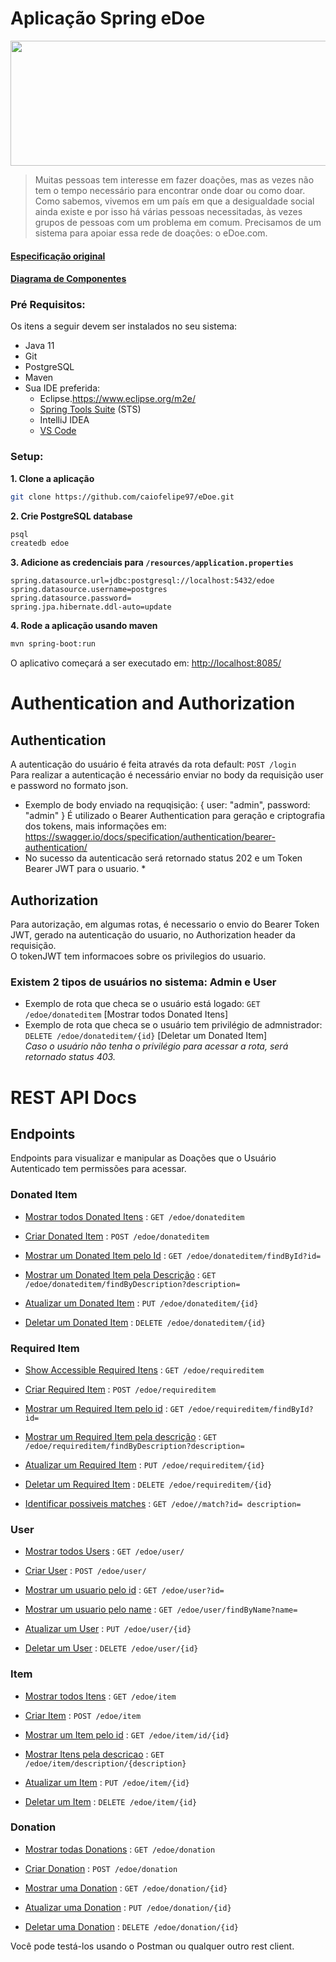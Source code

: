 # Aplicação Spring eDoe

<p align="center">
  <img src="https://lh6.googleusercontent.com/lT7mQse0ChZB0iMO0MMXZp_k-nTqtyfY9_FuNl7eELiVQcjRztnz5d1Iu_m39pKhGeXP8-37MfmRQlkszMDEDyjlgxSfa7_5nsbJEJjkmztA0St3wy4art8UIGekWKjQOINpxtgo" height="200" width="600"> 
</p>

>Muitas pessoas tem interesse em fazer doações, mas as vezes não tem o tempo necessário para encontrar onde doar ou como doar. Como sabemos, vivemos em um país em que a desigualdade social ainda existe e por isso há várias pessoas necessitadas, às vezes grupos de pessoas com um problema em comum. Precisamos de um sistema para apoiar essa rede de doações: o eDoe.com.

#### [Especificação original](https://docs.google.com/document/d/e/2PACX-1vST2TI5lDbtMlv8rhFYJkYnrfgqzyWDv6DDvvAajz3_KK4tAs_UnAbYdI6oeMQA6jEHo5HwUAatHmd8/pub)

#### [Diagrama de Componentes](docs/diagrama.png)
### Pré Requisitos:

Os itens a seguir devem ser instalados no seu sistema:
* Java 11
* Git
* PostgreSQL
* Maven
* Sua IDE preferida: 
  * Eclipse.https://www.eclipse.org/m2e/
  * [Spring Tools Suite](https://spring.io/tools) (STS)
  * IntelliJ IDEA
  * [VS Code](https://code.visualstudio.com)

### Setup:

**1. Clone a aplicação**

```bash
git clone https://github.com/caiofelipe97/eDoe.git
```

**2. Crie PostgreSQL database**
```bash
psql
createdb edoe
```
**3. Adicione as credenciais para `/resources/application.properties`**

```
spring.datasource.url=jdbc:postgresql://localhost:5432/edoe
spring.datasource.username=postgres
spring.datasource.password=
spring.jpa.hibernate.ddl-auto=update
```

**4. Rode a aplicação usando maven**

```bash
mvn spring-boot:run
```
O aplicativo começará a ser executado em: <http://localhost:8085/>

# Authentication and Authorization
## Authentication
A autenticação do usuário é feita através da rota default: `POST /login`  
Para realizar a autenticação é necessário enviar no body da requisição user e password no formato json.  
* Exemplo de body enviado na requqisição: { user: "admin", password: "admin" }
É utilizado o Bearer Authentication para geração e criptografia dos tokens, mais informações em:   https://swagger.io/docs/specification/authentication/bearer-authentication/
* No sucesso da autenticacão será retornado status 202 e um Token Bearer JWT para o usuario. *


## Authorization
Para autorização, em algumas rotas, é necessario o envio do Bearer Token JWT, gerado na autenticação do usuario, no Authorization header da requisição.  
O tokenJWT tem informacoes sobre os privilegios do usuario.  
### Existem 2 tipos de usuários no sistema: Admin e User
* Exemplo de rota que checa se o usuário está logado: `GET /edoe/donateditem` [Mostrar todos Donated Itens]
* Exemplo de rota que checa se o usuário tem privilégio de admnistrador: `DELETE /edoe/donateditem/{id}` [Deletar um Donated Item]  
*Caso o usuário não tenha o privilégio para acessar a rota, será retornado status 403.*


# REST API Docs

## Endpoints

Endpoints para visualizar e manipular as Doações que o Usuário Autenticado
tem permissões para acessar.

### Donated Item

* [Mostrar todos Donated Itens](docs/donateditem/get.md) : `GET /edoe/donateditem`

* [Criar Donated Item](docs/donateditem/post.md) : `POST /edoe/donateditem`

* [Mostrar um Donated Item pelo Id](docs/donateditem/id/get.md) : `GET /edoe/donateditem/findById?id=`

* [Mostrar um Donated Item pela Descrição](docs/donateditem/descricao/get.md) : `GET /edoe/donateditem/findByDescription?description=`

* [Atualizar um Donated Item](docs/donateditem/id/put.md) : `PUT /edoe/donateditem/{id}`    

* [Deletar um Donated Item](docs/donateditem/id/delete.md) : `DELETE /edoe/donateditem/{id}`

### Required Item

* [Show Accessible Required Itens](docs/requireditem/get.md) : `GET /edoe/requireditem`

* [Criar Required Item](docs/requireditem/post.md) : `POST /edoe/requireditem`

* [Mostrar um Required Item pelo id](docs/requireditem/id/get.md) : `GET /edoe/requireditem/findById?id=`

* [Mostrar um Required Item pela descrição](docs/requireditem/descricao/get.md) : `GET /edoe/requireditem/findByDescription?description=`

* [Atualizar um Required Item](docs/requireditem/id/put.md) : `PUT /edoe/requireditem/{id}`    

* [Deletar um Required Item](docs/requireditem/id/delete.md) : `DELETE /edoe/requireditem/{id}`

* [Identificar possiveis matches](docs/requireditem/id/description/match.md) : `GET /edoe//match?id= description=`

    
### User

* [Mostrar todos Users](docs/user/get.md) : `GET /edoe/user/`

* [Criar User](docs/user/post.md) : `POST /edoe/user/`

* [Mostrar um usuario pelo id](docs/user/id/get.md) : `GET /edoe/user?id=`

* [Mostrar um usuario pelo name](docs/user/name/get.md) : `GET /edoe/user/findByName?name=`

* [Atualizar um User](docs/user/id/put.md) : `PUT /edoe/user/{id}`    

* [Deletar um User](docs/user/id/delete.md) : `DELETE /edoe/user/{id}`
   
### Item

* [Mostrar todos Itens](docs/item/get.md) : `GET /edoe/item`

* [Criar Item](docs/item/post.md) : `POST /edoe/item`

* [Mostrar um Item pelo id](docs/item/id/get.md) : `GET /edoe/item/id/{id}`

* [Mostrar Itens pela descricao](docs/item/description/get.md) : `GET /edoe/item/description/{description}`

* [Atualizar um Item](docs/item/id/put.md) : `PUT /edoe/item/{id}`    

* [Deletar um Item](docs/item/id/delete.md) : `DELETE /edoe/item/{id}`

### Donation

* [Mostrar todas Donations](docs/donation/get.md) : `GET /edoe/donation`

* [Criar Donation](docs/donation/post.md) : `POST /edoe/donation`

* [Mostrar uma Donation](docs/donation/id/get.md) : `GET /edoe/donation/{id}`

* [Atualizar uma Donation](docs/donation/id/put.md) : `PUT /edoe/donation/{id}`    

* [Deletar uma Donation](docs/donation/id/delete.md) : `DELETE /edoe/donation/{id}`


Você pode testá-los usando o Postman ou qualquer outro rest client.
